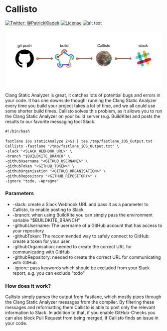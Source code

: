 # Callisto
[![Twitter: @PatrickKladek](https://img.shields.io/badge/twitter-@PatrickKladek-orange.svg?style=flat)](https://twitter.com/PatrickKladek)
[![License](https://img.shields.io/badge/license-MIT-green.svg?style=flat)](https://raw.githubusercontent.com/IdeasOnCanvas/Callisto/master/LICENSE)
![alt text](https://img.shields.io/badge/Platform-Mac%2010.12+-blue.svg "Target Mac")


![Logo](https://raw.githubusercontent.com/IdeasOnCanvas/Callisto/master/Documentation/Callisto%20Workflow%20Image.png "Logo")

Clang Static Analyzer is great, it catches lots of potential bugs and errors in your code. It has one downside though: running the Clang Static Analyzer every time you build your project takes a lot of time, and we all could use some shorter build times. Callisto solves this problem, as it allows you to run the Clang Static Analyzer on your build server (e.g. BuildKite) and posts the results to our favorite messaging tool Slack.

```
#!/bin/bash

fastlane ios staticAnalyze 2>&1 | tee /tmp/fastlane_iOS_Output.txt
Callisto -fastlane "/tmp/fastlane_iOS_Output.txt" \
-slack "<SLACK_WEBHOOK_URL>" \
-branch "$BUILDKITE_BRANCH" \
-githubUsername "<GITHUB_USERNAME>" \
-githubToken "<GITHUB_TOKEN>" \
-githubOrganisation "<GITHUB_ORGANISATION>" \
-githubRepository "<GITHUB_REPOSITORY>" \
-ignore "todo, -Wpragma"
```

### Parameters
* -slack: create a Slack Webhook URL and pass it as a parameter to Callisto, to enable posting to Slack
* -branch: when using BuildKite you can simply pass the environment variable "$BUILDKITE_BRANCH"
* -githubUsername: The username of a GitHub account that has access to your repository
* -githubToken: The recommended way to safely connect to GitHub: create a token for your user
* -githubOrganisation: needed to create the correct URL for communicating with GitHub
* -githubRepository: needed to create the correct URL for communicating with GitHub
* -ignore: pass keywords which should be excluded from your Slack report, e.g. you can exclude "todo"

### How does it work?
Callisto simply parses the output from Fastlane, which mostly pipes through the Clang Static Analyzer messages from the compiler. By filtering these messages and reformatting them Callisto is able to post only the relevant information to Slack. In addition to that, if you enable GitHub-Checks you can also block Pull Request from being merged, if Callisto finds an issue in your code.
